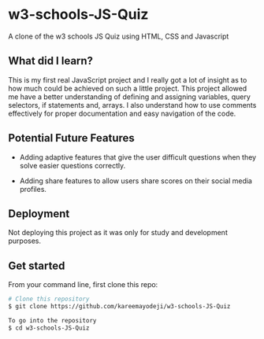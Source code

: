 # w3-schools-JS-Quiz
A clone of the w3 schools JS Quiz using HTML, CSS and Javascript

## What did I learn?

This is my first real JavaScript project and I really got a lot of insight as to how much could be achieved on such a little project. This project allowed me have a better understanding of defining and assigning variables, query selectors, if statements and, arrays. I also understand how to use comments effectively for proper documentation and easy navigation of the code. 

## Potential Future Features

- Adding adaptive features that give the user difficult questions when they solve easier questions correctly.

- Adding share features to allow users share scores on their social media profiles.
## Deployment

Not deploying this project as it was only for study and development purposes.

## Get started

From your command line, first clone this repo:

```bash
# Clone this repository
$ git clone https://github.com/kareemayodeji/w3-schools-JS-Quiz

To go into the repository
$ cd w3-schools-JS-Quiz

